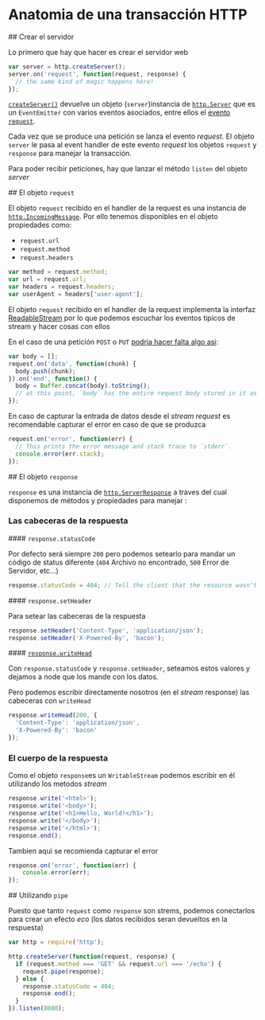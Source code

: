 # Anatomia de una transacción HTTP

## Crear el servidor 

Lo primero que hay que hacer es crear el servidor web 

```javascript
var server = http.createServer();
server.on('request', function(request, response) {
  // the same kind of magic happens here!
});
```

[`createServer()`](https://nodejs.org/api/http.html#http_http_createserver_requestlistener) devuelve un objeto (`server`)instancia de [`http.Server`](https://nodejs.org/api/http.html#http_class_http_server) que es un `EventEmitter` con varios eventos asociados, entre ellos el [evento `request`](https://nodejs.org/api/http.html#http_event_request).

Cada vez que se produce una petición se lanza el evento _request_.
El objeto `server` le pasa al event handler de este evento _request_ los objetos `request` y `response` para manejar la transacción.

Para poder recibir peticiones, hay que lanzar el método `listen` del objeto _server_

## El objeto `request` 

El objeto `request` recibido en el handler de la request es una instancia de [`http.IncomingMessage`](https://nodejs.org/dist/latest-v4.x/docs/api/http.html#http_class_http_incomingmessage). Por ello tenemos disponibles en el objeto propiedades como:

- `request.url`
- `request.method`
- `request.headers`

```javascript
var method = request.method;
var url = request.url;
var headers = request.headers;
var userAgent = headers['user-agent'];
```

El objeto `request` recibido en el handler de la request implementa la interfaz [ReadableStream](https://nodejs.org/api/stream.html#stream_class_stream_readable) por lo que podemos escuchar los eventos tipicos de stream y hacer cosas con ellos

En el caso de una petición `POST` o `PUT` [podria hacer falta algo asi](https://nodejs.org/en/docs/guides/anatomy-of-an-http-transaction/#request-body):

```javascript
var body = [];
request.on('data', function(chunk) {
  body.push(chunk);
}).on('end', function() {
  body = Buffer.concat(body).toString();
  // at this point, `body` has the entire request body stored in it as a string
});
```

En caso de capturar la entrada de datos desde el _stream request_ es recomendable capturar el error en caso de que se produzca

```javascript
request.on('error', function(err) {
  // This prints the error message and stack trace to `stderr`.
  console.error(err.stack);
});
```

## El objeto `response` 

`response` es una instancia de [`http.ServerResponse`](https://nodejs.org/dist/latest-v4.x/docs/api/http.html#http_class_http_serverresponse) a traves del cual disponemos de métodos y propiedades para manejar :

### Las cabeceras de la respuesta 

#### `response.statusCode`

Por defecto será siempre `200` pero podemos setearlo para mandar un código de status diferente (`404` Archivo no encontrado, `500` Error de Servidor, etc...)

```javascript
response.statusCode = 404; // Tell the client that the resource wasn't found.
```

#### `response.setHeader`

Para setear las cabeceras de la respuesta

```javascript
response.setHeader('Content-Type', 'application/json');
response.setHeader('X-Powered-By', 'bacon');
```

#### [`response.writeHead`](https://nodejs.org/api/http.html#http_response_writehead_statuscode_statusmessage_headers)

Con `response.statusCode` y `response.setHeader`, seteamos estos valores y dejamos a node que los mande con los datos.

Pero podemos escribir directamente nosotros (en el _stream_ response) las cabeceras con `writeHead`

```javascript
response.writeHead(200, {
  'Content-Type': 'application/json',
  'X-Powered-By': 'bacon'
}); 
```

### El cuerpo de la respuesta 

Como el objeto `response`es un `WritableStream` podemos escribir en él utilizando los metodos _stream_

```javascript
response.write('<html>');
response.write('<body>');
response.write('<h1>Hello, World!</h1>');
response.write('</body>');
response.write('</html>');
response.end();
```

Tambien aqui se recomienda capturar el error

```javascript
response.on('error', function(err) {
    console.error(err);
});
```

## Utilizando `pipe`

Puesto que tanto `request` como `response` son strems, podemos conectarlos para crear un efecto _eco_ (los datos recibidos seran devueltos en la respuesta)

```javascript
var http = require('http');

http.createServer(function(request, response) {
  if (request.method === 'GET' && request.url === '/echo') {
    request.pipe(response);
  } else {
    response.statusCode = 404;
    response.end();
  }
}).listen(8080);
```